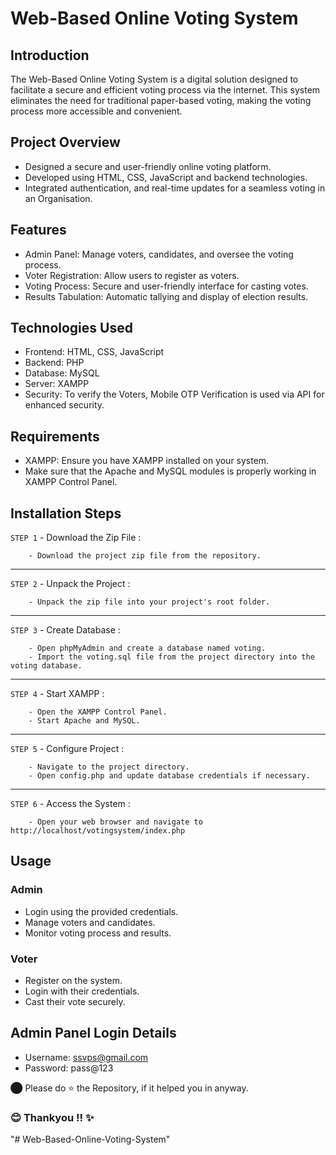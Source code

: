 # Web-Based Online Voting System

## Introduction
The Web-Based Online Voting System is a digital solution designed to facilitate a secure and efficient voting process via the internet. This system eliminates the need for traditional paper-based voting, making the voting process more accessible and convenient.

## Project Overview
- Designed a secure and user-friendly online voting platform.
- Developed using HTML, CSS, JavaScript and backend technologies.
- Integrated authentication, and real-time updates for a seamless voting in an Organisation.

## Features
- Admin Panel: Manage voters, candidates, and oversee the voting process.
- Voter Registration: Allow users to register as voters.
- Voting Process: Secure and user-friendly interface for casting votes.
- Results Tabulation: Automatic tallying and display of election results.

## Technologies Used
- Frontend: HTML, CSS, JavaScript
- Backend: PHP
- Database: MySQL
- Server: XAMPP
- Security: To verify the Voters, Mobile OTP Verification is used via API for enhanced security.

## Requirements
- XAMPP: Ensure you have XAMPP installed on your system.
- Make sure that the Apache and MySQL modules is properly working in XAMPP Control Panel.

## Installation Steps

`STEP 1` - Download the Zip File :
```
	- Download the project zip file from the repository.
```
----
`STEP 2` - Unpack the Project :
```
	- Unpack the zip file into your project's root folder.
```
----
`STEP 3` - Create Database :
```
	- Open phpMyAdmin and create a database named voting.
	- Import the voting.sql file from the project directory into the voting database.
```
----
`STEP 4` - Start XAMPP :
```
	- Open the XAMPP Control Panel.
	- Start Apache and MySQL.
```
----
`STEP 5` - Configure Project :
```
	- Navigate to the project directory.
	- Open config.php and update database credentials if necessary.
```
----
`STEP 6` - Access the System :
```
	- Open your web browser and navigate to http://localhost/votingsystem/index.php
```

## Usage
### Admin
- Login using the provided credentials.
- Manage voters and candidates.
- Monitor voting process and results.

### Voter
- Register on the system.
- Login with their credentials.
- Cast their vote securely.

## Admin Panel Login Details
- Username: ssvps@gmail.com
- Password: pass@123


⬤ Please do ⭐ the Repository, if it helped you in anyway.

### 😊 Thankyou !! ✨
"# Web-Based-Online-Voting-System" 
